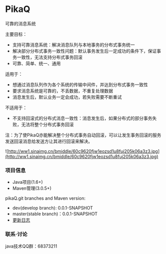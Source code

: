 PikaQ
=======

可靠的消息系统

主要目标：

- 支持可靠消息系统：解决消息队列与本地事务的分布式事务统一
- 解决部分分布式事务一致性问题：默认事务发生后一定成功的条件下，保证事务一致性，无法支持分布式事务回滚
- 可靠、简单、统一、通用

适用于：

- 想通过消息队列作为各个系统的传输中间件，并达到分布式事务一致性
- 要求消息系统是可靠的，不丢数据，不重复处理数据
- 消息发生后，默认业务一定会成功，若失败需要不断重试

不适用于：

- 不支持回滚式的分布式消息一致性：消息发生后，如果分布式的部分事务失败，无法将整个分布式事务回滚

注：为了使PikaQ亦能解决整个分布式事务自动回滚，可以让发生事务回滚的服务发送回滚消息给发送方让其进行回滚来解决。

![http://ww1.sinaimg.cn/bmiddle/60c9620fjw1eozsd1u8fuj205k06a3z3.jpg](http://ww1.sinaimg.cn/bmiddle/60c9620fjw1eozsd1u8fuj205k06a3z3.jpg)

### 项目信息 ###

- Java项目(1.6+)
- Maven管理(3.0.5+)

pikaQ.git branches and Maven version:

- dev(develop branch): 0.0.1-SNAPSHOT
- master(stable branch)：0.0.1-SNAPSHOT
- [更新日志](https://github.com/knightliao/pikaQ/wiki/updates) 

### 联系·讨论

java技术QQ群：68373211
